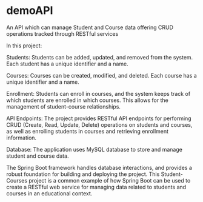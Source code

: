 # demoAPI
An API which can manage Student and Course data offering CRUD operations tracked through RESTful services

In this project:

Students: Students can be added, updated, and removed from the system. Each student has a unique identifier and a name.

Courses: Courses can be created, modified, and deleted. Each course has a unique identifier and a name.

Enrollment: Students can enroll in courses, and the system keeps track of which students are enrolled in which courses. This allows for the management of student-course relationships.

API Endpoints: The project provides RESTful API endpoints for performing CRUD (Create, Read, Update, Delete) operations on students and courses, as well as enrolling students in courses and retrieving enrollment information.

Database: The application uses MySQL database  to store and manage student and course data.

The Spring Boot framework handles database interactions, and provides a robust foundation for building and deploying the project. This Student-Courses project is a common example of how Spring Boot can be used to create a RESTful web service for managing data related to students and courses in an educational context.


